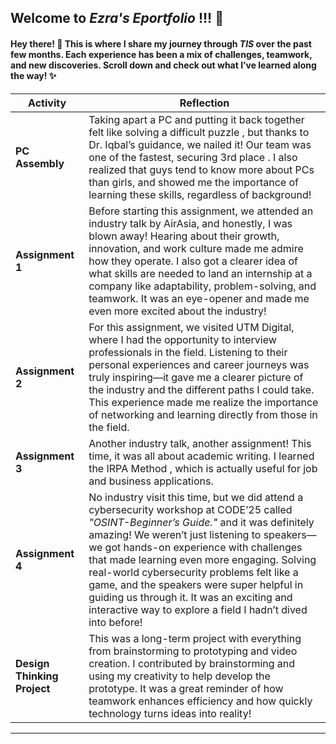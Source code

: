 ##  Welcome to *Ezra's Eportfolio* !!! 🎉  

#### Hey there! 👋 This is where I share my journey through *TIS* over the past few months. Each experience has been a mix of challenges, teamwork, and new discoveries. Scroll down and check out what I’ve learned along the way! ✨  


| **Activity** | **Reflection** |  
|--------------|---------------|  
| **PC Assembly** | Taking apart a PC and putting it back together felt like solving a difficult puzzle , but thanks to Dr. Iqbal’s guidance, we nailed it! Our team was one of the fastest, securing 3rd place .  I also realized that guys tend to know more about PCs than girls, and showed me the importance of learning these skills, regardless of background! |  
| **Assignment 1** | Before starting this assignment, we attended an industry talk by AirAsia, and honestly, I was blown away! Hearing about their growth, innovation, and work culture made me admire how they operate. I also got a clearer idea of what skills are needed to land an internship at a company like adaptability, problem-solving, and teamwork. It was an eye-opener and made me even more excited about the industry! |  
| **Assignment 2** |For this assignment, we visited UTM Digital, where I had the opportunity to interview professionals in the field. Listening to their personal experiences and career journeys was truly inspiring—it gave me a clearer picture of the industry and the different paths I could take. This experience made me realize the importance of networking and learning directly from those in the field. |  
| **Assignment 3** | Another industry talk, another assignment! This time, it was all about academic writing. I learned the IRPA Method , which is actually useful for job and business applications. |  
| **Assignment 4** | No industry visit this time, but we did attend a cybersecurity workshop at CODE’25 called *"OSINT-Beginner’s Guide."*  and it was definitely amazing! We weren’t just listening to speakers—we got hands-on experience with challenges that made learning even more engaging. Solving real-world cybersecurity problems felt like a game, and the speakers were super helpful in guiding us through it. It was an exciting and interactive way to explore a field I hadn’t dived into before!|  
| **Design Thinking Project** | This was a long-term project with everything from brainstorming to prototyping and video creation. I contributed by brainstorming and using my creativity to help develop the prototype. It was a great reminder of how teamwork enhances efficiency and how quickly technology turns ideas into reality! |
 

---

